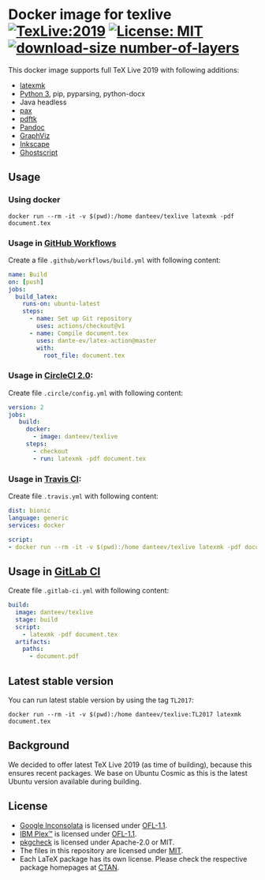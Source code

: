 # Docker image for texlive [![TexLive:2019](https://img.shields.io/badge/TeX%20Live-2019-blue.svg)](https://www.tug.org/texlive/acquire.html) [![License: MIT](https://img.shields.io/badge/License-MIT-yellow.svg)](https://opensource.org/licenses/MIT) [![download-size number-of-layers](https://images.microbadger.com/badges/image/danteev/texlive.svg)](https://microbadger.com/images/danteev/texlive)

This docker image supports full TeX Live 2019 with following additions:

- [latexmk](https://www.ctan.org/pkg/latexmk/)
- [Python 3](https://pythonclock.org/), pip, pyparsing, python-docx
- Java headless
- [pax](http://ctan.org/pkg/pax)
- [pdftk](https://www.pdflabs.com/tools/pdftk-the-pdf-toolkit/)
- [Pandoc](http://pandoc.org/)
- [GraphViz](https://www.graphviz.org/)
- [Inkscape](https://inkscape.org/)
- [Ghostscript](https://www.ghostscript.com/)

## Usage

### Using docker

    docker run --rm -it -v $(pwd):/home danteev/texlive latexmk -pdf document.tex

### Usage in [GitHub Workflows](https://help.github.com/en/articles/about-github-actions)

Create a file `.github/workflows/build.yml` with following content:

```yaml
name: Build
on: [push]
jobs:
  build_latex:
    runs-on: ubuntu-latest
    steps:
      - name: Set up Git repository
        uses: actions/checkout@v1
      - name: Compile document.tex
        uses: dante-ev/latex-action@master
        with:
          root_file: document.tex
```

### Usage in [CircleCI 2.0](https://circleci.com/docs/2.0/):

Create file `.circle/config.yml` with following content:

```yaml
version: 2
jobs:
   build:
     docker:
       - image: danteev/texlive
     steps:
       - checkout
       - run: latexmk -pdf document.tex
```

### Usage in [Travis CI](https://travis-ci.org/):

Create file `.travis.yml` with following content:

```yaml
dist: bionic
language: generic
services: docker

script:
- docker run --rm -it -v $(pwd):/home danteev/texlive latexmk -pdf document.tex
```

## Usage in [GitLab CI](https://docs.gitlab.com/ce/ci/)

Create file `.gitlab-ci.yml` with following content:

```yaml
build:
  image: danteev/texlive
  stage: build
  script:
    - latexmk -pdf document.tex
  artifacts:
    paths:
      - document.pdf
```

## Latest stable version

You can run latest stable version by using the tag `TL2017`:

    docker run --rm -it -v $(pwd):/home danteev/texlive:TL2017 latexmk document.tex

## Background

We decided to offer latest TeX Live 2019 (as time of building), because this ensures recent packages.
We base on Ubuntu Cosmic as this is the latest Ubuntu version available during building.

## License

- [Google Inconsolata](https://fonts.google.com/specimen/Inconsolata) is licensed under [OFL-1.1](https://spdx.org/licenses/OFL-1.1.html).
- [IBM Plex™](https://github.com/IBM/plex/) is licensed under [OFL-1.1](https://spdx.org/licenses/OFL-1.1.html).
- [pkgcheck](https://ctan.org/pkg/pkgcheck) is licensed under Apache-2.0 or MIT.
- The files in this repository are licensed under [MIT](https://spdx.org/licenses/MIT.html).
- Each LaTeX package has its own license.
  Please check the respective package homepages at [CTAN](https://www.ctan.org/).

